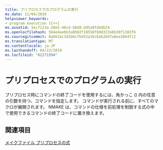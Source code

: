 ```yaml
---
title: プリプロセスでのプログラムの実行
ms.date: 11/04/2016
helpviewer_keywords:
- program execution [C++]
ms.assetid: 5ecf123a-20e5-40cd-b8d8-dd5a9fdd4b24
ms.openlocfilehash: 564e4aebb3a0502f18550fb9d323e8b30f1303f6
ms.sourcegitcommit: 0ab61bc3d2b6cfbd52a16c6ab2b97a8ea1864f12
ms.translationtype: MT
ms.contentlocale: ja-JP
ms.lasthandoff: 04/23/2019
ms.locfileid: "62271594"
---
```

# <a name="executing-a-program-in-preprocessing"></a>プリプロセスでのプログラムの実行

プリプロセス時にコマンドの終了コードを使用するには、角かっこ () 内の任意の引数を持つ、コマンドを指定します。 コマンドが実行される前に、すべてのマクロが展開されます。 NMAKE は、コマンドの仕様を前処理を制御する式の中で使用できるコマンドの終了コードに置き換えます。

## <a name="see-also"></a>関連項目

[メイクファイル プリプロセスの式](expressions-in-makefile-preprocessing.md)
